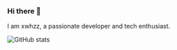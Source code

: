 ### Hi there 👋

I am xwhzz, a passionate developer and tech enthusiast.

![GitHub stats](https://github-readme-stats.vercel.app/api?username=xwhzz&show_icons=true&theme=radical)
